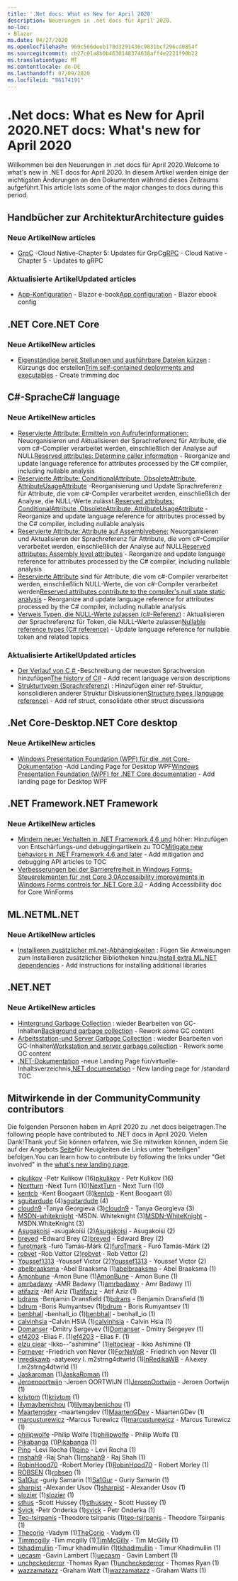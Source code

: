 ```yaml
---
title: '.Net docs: What es New for April 2020'
description: Neuerungen in .net docs für April 2020.
no-loc:
- Blazor
ms.date: 04/27/2020
ms.openlocfilehash: 969c566deeb178d3291436c9831bcf296cd0854f
ms.sourcegitcommit: cb27c01a8b0b4630148374638aff4e2221f90b22
ms.translationtype: MT
ms.contentlocale: de-DE
ms.lasthandoff: 07/09/2020
ms.locfileid: "86174191"
---
```

# <a name="net-docs-whats-new-for-april-2020"></a><span data-ttu-id="fbfae-103">.Net docs: What es New for April 2020</span><span class="sxs-lookup"><span data-stu-id="fbfae-103">.NET docs: What's new for April 2020</span></span>

<span data-ttu-id="fbfae-104">Willkommen bei den Neuerungen in .net docs für April 2020.</span><span class="sxs-lookup"><span data-stu-id="fbfae-104">Welcome to what's new in .NET docs for April 2020.</span></span> <span data-ttu-id="fbfae-105">In diesem Artikel werden einige der wichtigsten Änderungen an den Dokumenten während dieses Zeitraums aufgeführt.</span><span class="sxs-lookup"><span data-stu-id="fbfae-105">This article lists some of the major changes to docs during this period.</span></span>

## <a name="architecture-guides"></a><span data-ttu-id="fbfae-106">Handbücher zur Architektur</span><span class="sxs-lookup"><span data-stu-id="fbfae-106">Architecture guides</span></span>

### <a name="new-articles"></a><span data-ttu-id="fbfae-107">Neue Artikel</span><span class="sxs-lookup"><span data-stu-id="fbfae-107">New articles</span></span>

- <span data-ttu-id="fbfae-108">[GrpC](../architecture/cloud-native/grpc.md) -Cloud Native-Chapter 5: Updates für GrpC</span><span class="sxs-lookup"><span data-stu-id="fbfae-108">[gRPC](../architecture/cloud-native/grpc.md) - Cloud Native - Chapter 5 - Updates to gRPC</span></span>

### <a name="updated-articles"></a><span data-ttu-id="fbfae-109">Aktualisierte Artikel</span><span class="sxs-lookup"><span data-stu-id="fbfae-109">Updated articles</span></span>

- <span data-ttu-id="fbfae-110">[App-Konfiguration](../architecture/blazor-for-web-forms-developers/config.md)  -  Blazor e-book</span><span class="sxs-lookup"><span data-stu-id="fbfae-110">[App configuration](../architecture/blazor-for-web-forms-developers/config.md) - Blazor ebook config</span></span>

## <a name="net-core"></a><span data-ttu-id="fbfae-111">.NET Core</span><span class="sxs-lookup"><span data-stu-id="fbfae-111">.NET Core</span></span>

### <a name="new-articles"></a><span data-ttu-id="fbfae-112">Neue Artikel</span><span class="sxs-lookup"><span data-stu-id="fbfae-112">New articles</span></span>

- <span data-ttu-id="fbfae-113">[Eigenständige bereit Stellungen und ausführbare Dateien kürzen](../core/deploying/trim-self-contained.md) : Kürzungs doc erstellen</span><span class="sxs-lookup"><span data-stu-id="fbfae-113">[Trim self-contained deployments and executables](../core/deploying/trim-self-contained.md) - Create trimming doc</span></span>

## <a name="c-language"></a><span data-ttu-id="fbfae-114">C#-Sprache</span><span class="sxs-lookup"><span data-stu-id="fbfae-114">C# language</span></span>

### <a name="new-articles"></a><span data-ttu-id="fbfae-115">Neue Artikel</span><span class="sxs-lookup"><span data-stu-id="fbfae-115">New articles</span></span>

- <span data-ttu-id="fbfae-116">[Reservierte Attribute: Ermitteln von Aufruferinformationen:](../csharp/language-reference/attributes/caller-information.md) Neuorganisieren und Aktualisieren der Sprachreferenz für Attribute, die vom c#-Compiler verarbeitet werden, einschließlich der Analyse auf NULL</span><span class="sxs-lookup"><span data-stu-id="fbfae-116">[Reserved attributes: Determine caller information](../csharp/language-reference/attributes/caller-information.md) - Reorganize and update language reference for attributes processed by the C# compiler, including nullable analysis</span></span>
- <span data-ttu-id="fbfae-117">[Reservierte Attribute: ConditionalAttribute, ObsoleteAttribute, AttributeUsageAttribute](../csharp/language-reference/attributes/general.md) -Reorganisierung und Update Sprachreferenz für Attribute, die vom c#-Compiler verarbeitet werden, einschließlich der Analyse, die NULL-Werte zulässt.</span><span class="sxs-lookup"><span data-stu-id="fbfae-117">[Reserved attributes: ConditionalAttribute, ObsoleteAttribute, AttributeUsageAttribute](../csharp/language-reference/attributes/general.md) - Reorganize and update language reference for attributes processed by the C# compiler, including nullable analysis</span></span>
- <span data-ttu-id="fbfae-118">[Reservierte Attribute: Attribute auf Assemblyebene:](../csharp/language-reference/attributes/global.md) Neuorganisieren und Aktualisieren der Sprachreferenz für Attribute, die vom c#-Compiler verarbeitet werden, einschließlich der Analyse auf NULL</span><span class="sxs-lookup"><span data-stu-id="fbfae-118">[Reserved attributes: Assembly level attributes](../csharp/language-reference/attributes/global.md) - Reorganize and update language reference for attributes processed by the C# compiler, including nullable analysis</span></span>
- <span data-ttu-id="fbfae-119">[Reservierte Attribute](../csharp/language-reference/attributes/nullable-analysis.md) sind für Attribute, die vom c#-Compiler verarbeitet werden, einschließlich NULL-Werte, die von c#-Compiler verarbeitet werden</span><span class="sxs-lookup"><span data-stu-id="fbfae-119">[Reserved attributes contribute to the compiler's null state static analysis](../csharp/language-reference/attributes/nullable-analysis.md) - Reorganize and update language reference for attributes processed by the C# compiler, including nullable analysis</span></span>
- <span data-ttu-id="fbfae-120">[Verweis Typen, die NULL-Werte zulassen (c#-Referenz)](../csharp/language-reference/builtin-types/nullable-reference-types.md) : Aktualisieren der Sprachreferenz für Token, die NULL-Werte zulassen</span><span class="sxs-lookup"><span data-stu-id="fbfae-120">[Nullable reference types (C# reference)](../csharp/language-reference/builtin-types/nullable-reference-types.md) - Update language reference for nullable token and related topics</span></span>

### <a name="updated-articles"></a><span data-ttu-id="fbfae-121">Aktualisierte Artikel</span><span class="sxs-lookup"><span data-stu-id="fbfae-121">Updated articles</span></span>

- <span data-ttu-id="fbfae-122">[Der Verlauf von C \# ](../csharp/whats-new/csharp-version-history.md) -Beschreibung der neuesten Sprachversion hinzufügen</span><span class="sxs-lookup"><span data-stu-id="fbfae-122">[The history of C\#](../csharp/whats-new/csharp-version-history.md) - Add recent language version descriptions</span></span>
- <span data-ttu-id="fbfae-123">[Strukturtypen (Sprachreferenz)](../csharp/language-reference/builtin-types/struct.md) : Hinzufügen einer ref-Struktur, konsolidieren anderer Struktur Diskussionen</span><span class="sxs-lookup"><span data-stu-id="fbfae-123">[Structure types (language reference)](../csharp/language-reference/builtin-types/struct.md) - Add ref struct, consolidate other struct discussions</span></span>

## <a name="net-core-desktop"></a><span data-ttu-id="fbfae-124">.Net Core-Desktop</span><span class="sxs-lookup"><span data-stu-id="fbfae-124">.NET Core desktop</span></span>

### <a name="new-articles"></a><span data-ttu-id="fbfae-125">Neue Artikel</span><span class="sxs-lookup"><span data-stu-id="fbfae-125">New articles</span></span>

- <span data-ttu-id="fbfae-126">[Windows Presentation Foundation (WPF) für die .net Core-Dokumentation](../desktop-wpf/index.yml) -Add Landing Page for Desktop WPF</span><span class="sxs-lookup"><span data-stu-id="fbfae-126">[Windows Presentation Foundation (WPF) for .NET Core documentation](../desktop-wpf/index.yml) - Add landing page for Desktop WPF</span></span>

## <a name="net-framework"></a><span data-ttu-id="fbfae-127">.NET Framework</span><span class="sxs-lookup"><span data-stu-id="fbfae-127">.NET Framework</span></span>

### <a name="new-articles"></a><span data-ttu-id="fbfae-128">Neue Artikel</span><span class="sxs-lookup"><span data-stu-id="fbfae-128">New articles</span></span>

- <span data-ttu-id="fbfae-129">[Mindern neuer Verhalten in .NET Framework 4,6 und](../framework/migration-guide/mitigations.md) höher: Hinzufügen von Entschärfungs-und debuggingartikeln zu TOC</span><span class="sxs-lookup"><span data-stu-id="fbfae-129">[Mitigate new behaviors in .NET Framework 4.6 and later](../framework/migration-guide/mitigations.md) - Add mitigation and debugging API articles to TOC</span></span>
- <span data-ttu-id="fbfae-130">[Verbesserungen bei der Barrierefreiheit in Windows Forms-Steuerelementen für .net Core 3,0](../framework/winforms/windows-forms-accessibility-improvements.md)</span><span class="sxs-lookup"><span data-stu-id="fbfae-130">[Accessibility improvements in Windows Forms controls for .NET Core 3.0](../framework/winforms/windows-forms-accessibility-improvements.md) - Adding Accessibility doc for Core WinForms</span></span>

## <a name="mlnet"></a><span data-ttu-id="fbfae-131">ML.NET</span><span class="sxs-lookup"><span data-stu-id="fbfae-131">ML.NET</span></span>

### <a name="new-articles"></a><span data-ttu-id="fbfae-132">Neue Artikel</span><span class="sxs-lookup"><span data-stu-id="fbfae-132">New articles</span></span>

- <span data-ttu-id="fbfae-133">[Installieren zusätzlicher ml.net-Abhängigkeiten](../machine-learning/how-to-guides/install-extra-dependencies.md) : Fügen Sie Anweisungen zum Installieren zusätzlicher Bibliotheken hinzu.</span><span class="sxs-lookup"><span data-stu-id="fbfae-133">[Install extra ML.NET dependencies](../machine-learning/how-to-guides/install-extra-dependencies.md) - Add instructions for installing additional libraries</span></span>

## <a name="net"></a><span data-ttu-id="fbfae-134">.NET</span><span class="sxs-lookup"><span data-stu-id="fbfae-134">.NET</span></span>

### <a name="new-articles"></a><span data-ttu-id="fbfae-135">Neue Artikel</span><span class="sxs-lookup"><span data-stu-id="fbfae-135">New articles</span></span>

- <span data-ttu-id="fbfae-136">[Hintergrund Garbage Collection](../standard/garbage-collection/background-gc.md) : wieder Bearbeiten von GC-Inhalten</span><span class="sxs-lookup"><span data-stu-id="fbfae-136">[Background garbage collection](../standard/garbage-collection/background-gc.md) - Rework some GC content</span></span>
- <span data-ttu-id="fbfae-137">[Arbeitsstation-und Server Garbage Collection](../standard/garbage-collection/workstation-server-gc.md) : wieder Bearbeiten von GC-Inhalten</span><span class="sxs-lookup"><span data-stu-id="fbfae-137">[Workstation and server garbage collection](../standard/garbage-collection/workstation-server-gc.md) - Rework some GC content</span></span>
- <span data-ttu-id="fbfae-138">[.NET-Dokumentation](../standard/index.yml) -neue Landing Page für/virtuelle-Inhaltsverzeichnis</span><span class="sxs-lookup"><span data-stu-id="fbfae-138">[.NET documentation](../standard/index.yml) - New landing page for /standard TOC</span></span>

## <a name="community-contributors"></a><span data-ttu-id="fbfae-139">Mitwirkende in der Community</span><span class="sxs-lookup"><span data-stu-id="fbfae-139">Community contributors</span></span>

<span data-ttu-id="fbfae-140">Die folgenden Personen haben im April 2020 zu .net docs beigetragen.</span><span class="sxs-lookup"><span data-stu-id="fbfae-140">The following people have contributed to .NET docs in April 2020.</span></span> <span data-ttu-id="fbfae-141">Vielen Dank!</span><span class="sxs-lookup"><span data-stu-id="fbfae-141">Thank you!</span></span> <span data-ttu-id="fbfae-142">Sie können erfahren, wie Sie mitwirken können, indem Sie auf der Angebots [Seite](index.yml)für Neuigkeiten die Links unter "beteiligen" befolgen.</span><span class="sxs-lookup"><span data-stu-id="fbfae-142">You can learn how to contribute by following the links under "Get involved" in the [what's new landing page](index.yml).</span></span>

- <span data-ttu-id="fbfae-143">[pkulikov](https://github.com/pkulikov) -Petr Kulikow (16)</span><span class="sxs-lookup"><span data-stu-id="fbfae-143">[pkulikov](https://github.com/pkulikov) - Petr Kulikov (16)</span></span>
- <span data-ttu-id="fbfae-144">[Nextturn](https://github.com/NextTurn) -Next Turn (10)</span><span class="sxs-lookup"><span data-stu-id="fbfae-144">[NextTurn](https://github.com/NextTurn) - Next Turn (10)</span></span>
- <span data-ttu-id="fbfae-145">[kentcb](https://github.com/kentcb) -Kent Boogaart (8)</span><span class="sxs-lookup"><span data-stu-id="fbfae-145">[kentcb](https://github.com/kentcb) - Kent Boogaart (8)</span></span>
- <span data-ttu-id="fbfae-146">[sguitardude](https://github.com/sguitardude) (4)</span><span class="sxs-lookup"><span data-stu-id="fbfae-146">[sguitardude](https://github.com/sguitardude) (4)</span></span>
- <span data-ttu-id="fbfae-147">[cloudn9](https://github.com/cloudn9) -Tanya Georgieva (3)</span><span class="sxs-lookup"><span data-stu-id="fbfae-147">[cloudn9](https://github.com/cloudn9) - Tanya Georgieva (3)</span></span>
- <span data-ttu-id="fbfae-148">[MSDN-whiteknight](https://github.com/MSDN-WhiteKnight) -MSDN. Whiteknight (3)</span><span class="sxs-lookup"><span data-stu-id="fbfae-148">[MSDN-WhiteKnight](https://github.com/MSDN-WhiteKnight) - MSDN.WhiteKnight (3)</span></span>
- <span data-ttu-id="fbfae-149">[Asugakoisi](https://github.com/Asugakoisi) -asugakoisi (2)</span><span class="sxs-lookup"><span data-stu-id="fbfae-149">[Asugakoisi](https://github.com/Asugakoisi) - Asugakoisi (2)</span></span>
- <span data-ttu-id="fbfae-150">[breyed](https://github.com/breyed) -Edward Brey (2)</span><span class="sxs-lookup"><span data-stu-id="fbfae-150">[breyed](https://github.com/breyed) - Edward Brey (2)</span></span>
- <span data-ttu-id="fbfae-151">[furotmark](https://github.com/furoTmark) -furó Tamás-Márk (2)</span><span class="sxs-lookup"><span data-stu-id="fbfae-151">[furoTmark](https://github.com/furoTmark) -  Furó Tamás-Márk (2)</span></span>
- <span data-ttu-id="fbfae-152">[robvet](https://github.com/robvet) -Rob Vettor (2)</span><span class="sxs-lookup"><span data-stu-id="fbfae-152">[robvet](https://github.com/robvet) - Rob Vettor (2)</span></span>
- <span data-ttu-id="fbfae-153">[Youssef1313](https://github.com/Youssef1313) -Youssef Victor (2)</span><span class="sxs-lookup"><span data-stu-id="fbfae-153">[Youssef1313](https://github.com/Youssef1313) - Youssef Victor (2)</span></span>
- <span data-ttu-id="fbfae-154">[abelbraaksma](https://github.com/abelbraaksma) -Abel Braaksma (1)</span><span class="sxs-lookup"><span data-stu-id="fbfae-154">[abelbraaksma](https://github.com/abelbraaksma) - Abel Braaksma (1)</span></span>
- <span data-ttu-id="fbfae-155">[Amonbune](https://github.com/AmonBune) -Amon Bune (1)</span><span class="sxs-lookup"><span data-stu-id="fbfae-155">[AmonBune](https://github.com/AmonBune) - Amon Bune (1)</span></span>
- <span data-ttu-id="fbfae-156">[amrbadawy](https://github.com/amrbadawy) -AMR Badawy (1)</span><span class="sxs-lookup"><span data-stu-id="fbfae-156">[amrbadawy](https://github.com/amrbadawy) - Amr Badawy (1)</span></span>
- <span data-ttu-id="fbfae-157">[atifaziz](https://github.com/atifaziz) -Atif Aziz (1)</span><span class="sxs-lookup"><span data-stu-id="fbfae-157">[atifaziz](https://github.com/atifaziz) - Atif Aziz (1)</span></span>
- <span data-ttu-id="fbfae-158">[bdrans](https://github.com/bdrans) -Benjamin Dransfield (1)</span><span class="sxs-lookup"><span data-stu-id="fbfae-158">[bdrans](https://github.com/bdrans) - Benjamin Dransfield (1)</span></span>
- <span data-ttu-id="fbfae-159">[bdrum](https://github.com/bdrum) -Boris Rumyantsev (1)</span><span class="sxs-lookup"><span data-stu-id="fbfae-159">[bdrum](https://github.com/bdrum) - Boris Rumyantsev (1)</span></span>
- <span data-ttu-id="fbfae-160">[benbhall](https://github.com/benbhall) -benhall_io (1)</span><span class="sxs-lookup"><span data-stu-id="fbfae-160">[benbhall](https://github.com/benbhall) - benhall_io (1)</span></span>
- <span data-ttu-id="fbfae-161">[calvinhsia](https://github.com/calvinhsia) -Calvin HSIA (1)</span><span class="sxs-lookup"><span data-stu-id="fbfae-161">[calvinhsia](https://github.com/calvinhsia) - Calvin Hsia (1)</span></span>
- <span data-ttu-id="fbfae-162">[Domanser](https://github.com/Domanser) -Dmitry Sergeyev (1)</span><span class="sxs-lookup"><span data-stu-id="fbfae-162">[Domanser](https://github.com/Domanser) - Dmitry Sergeyev (1)</span></span>
- <span data-ttu-id="fbfae-163">[ef4203](https://github.com/ef4203) -Elias F. (1)</span><span class="sxs-lookup"><span data-stu-id="fbfae-163">[ef4203](https://github.com/ef4203) - Elias F. (1)</span></span>
- <span data-ttu-id="fbfae-164">[elzu ciear](https://github.com/eltociear) -Ikko--"ashimine" (1)</span><span class="sxs-lookup"><span data-stu-id="fbfae-164">[eltociear](https://github.com/eltociear) - Ikko Ashimine (1)</span></span>
- <span data-ttu-id="fbfae-165">[Fornever](https://github.com/ForNeVeR) -Friedrich von Never (1)</span><span class="sxs-lookup"><span data-stu-id="fbfae-165">[ForNeVeR](https://github.com/ForNeVeR) - Friedrich von Never (1)</span></span>
- <span data-ttu-id="fbfae-166">[Inredikawb](https://github.com/InRedikaWB) -aatyexey I. m2strng4dtwrld (1)</span><span class="sxs-lookup"><span data-stu-id="fbfae-166">[InRedikaWB](https://github.com/InRedikaWB) - Aλexey I.m2strng4dtwrld (1)</span></span>
- <span data-ttu-id="fbfae-167">[Jaskaroman](https://github.com/JaskaRoman) (1)</span><span class="sxs-lookup"><span data-stu-id="fbfae-167">[JaskaRoman](https://github.com/JaskaRoman) (1)</span></span>
- <span data-ttu-id="fbfae-168">[Jeroenoortwijn](https://github.com/JeroenOortwijn) -Jeroen OORTWIJN (1)</span><span class="sxs-lookup"><span data-stu-id="fbfae-168">[JeroenOortwijn](https://github.com/JeroenOortwijn) - Jeroen Oortwijn (1)</span></span>
- <span data-ttu-id="fbfae-169">[krivtom](https://github.com/krivtom) (1)</span><span class="sxs-lookup"><span data-stu-id="fbfae-169">[krivtom](https://github.com/krivtom) (1)</span></span>
- <span data-ttu-id="fbfae-170">[lilymaybenichou](https://github.com/lilymaybenichou) (1)</span><span class="sxs-lookup"><span data-stu-id="fbfae-170">[lilymaybenichou](https://github.com/lilymaybenichou) (1)</span></span>
- <span data-ttu-id="fbfae-171">[Maartengdev](https://github.com/MaartenGDev) -maartengdev (1)</span><span class="sxs-lookup"><span data-stu-id="fbfae-171">[MaartenGDev](https://github.com/MaartenGDev) - MaartenGDev (1)</span></span>
- <span data-ttu-id="fbfae-172">[marcusturewicz](https://github.com/marcusturewicz) -Marcus Turewicz (1)</span><span class="sxs-lookup"><span data-stu-id="fbfae-172">[marcusturewicz](https://github.com/marcusturewicz) - Marcus Turewicz (1)</span></span>
- <span data-ttu-id="fbfae-173">[philipwolfe](https://github.com/philipwolfe) -Philip Wolfe (1)</span><span class="sxs-lookup"><span data-stu-id="fbfae-173">[philipwolfe](https://github.com/philipwolfe) - Philip Wolfe (1)</span></span>
- <span data-ttu-id="fbfae-174">[Pikabanga](https://github.com/Pikabanga) (1)</span><span class="sxs-lookup"><span data-stu-id="fbfae-174">[Pikabanga](https://github.com/Pikabanga) (1)</span></span>
- <span data-ttu-id="fbfae-175">[Pino](https://github.com/pino) -Levi Rocha (1)</span><span class="sxs-lookup"><span data-stu-id="fbfae-175">[pino](https://github.com/pino) - Levi Rocha (1)</span></span>
- <span data-ttu-id="fbfae-176">[rnshah9](https://github.com/rnshah9) -Raj Shah (1)</span><span class="sxs-lookup"><span data-stu-id="fbfae-176">[rnshah9](https://github.com/rnshah9) - Raj Shah (1)</span></span>
- <span data-ttu-id="fbfae-177">[RobinHood70](https://github.com/RobinHood70) -Robert Morley (1)</span><span class="sxs-lookup"><span data-stu-id="fbfae-177">[RobinHood70](https://github.com/RobinHood70) - Robert Morley (1)</span></span>
- <span data-ttu-id="fbfae-178">[ROBSEN](https://github.com/robsen) (1)</span><span class="sxs-lookup"><span data-stu-id="fbfae-178">[robsen](https://github.com/robsen) (1)</span></span>
- <span data-ttu-id="fbfae-179">[Sa1Gur](https://github.com/Sa1Gur) -guriy Samarin (1)</span><span class="sxs-lookup"><span data-stu-id="fbfae-179">[Sa1Gur](https://github.com/Sa1Gur) - Guriy Samarin (1)</span></span>
- <span data-ttu-id="fbfae-180">[sharpist](https://github.com/sharpist) -Alexander Usov (1)</span><span class="sxs-lookup"><span data-stu-id="fbfae-180">[sharpist](https://github.com/sharpist) - Alexander Usov (1)</span></span>
- <span data-ttu-id="fbfae-181">[slozier](https://github.com/slozier) (1)</span><span class="sxs-lookup"><span data-stu-id="fbfae-181">[slozier](https://github.com/slozier) (1)</span></span>
- <span data-ttu-id="fbfae-182">[sthus](https://github.com/sthussey) -Scott Hussey (1)</span><span class="sxs-lookup"><span data-stu-id="fbfae-182">[sthussey](https://github.com/sthussey) - Scott Hussey (1)</span></span>
- <span data-ttu-id="fbfae-183">[Svick](https://github.com/svick) -Petr Onderka (1)</span><span class="sxs-lookup"><span data-stu-id="fbfae-183">[svick](https://github.com/svick) - Petr Onderka (1)</span></span>
- <span data-ttu-id="fbfae-184">[Teo-tsirpanis](https://github.com/teo-tsirpanis) -Theodore tsirpanis (1)</span><span class="sxs-lookup"><span data-stu-id="fbfae-184">[teo-tsirpanis](https://github.com/teo-tsirpanis) - Theodore Tsirpanis (1)</span></span>
- <span data-ttu-id="fbfae-185">[Thecorio](https://github.com/TheCorio) -Vadym (1)</span><span class="sxs-lookup"><span data-stu-id="fbfae-185">[TheCorio](https://github.com/TheCorio) - Vadym (1)</span></span>
- <span data-ttu-id="fbfae-186">[Timmcgilly](https://github.com/TimMcGilly) -Tim mcgilly (1)</span><span class="sxs-lookup"><span data-stu-id="fbfae-186">[TimMcGilly](https://github.com/TimMcGilly) - Tim McGilly (1)</span></span>
- <span data-ttu-id="fbfae-187">[tkhadimullin](https://github.com/tkhadimullin) -Timur khadimullin (1)</span><span class="sxs-lookup"><span data-stu-id="fbfae-187">[tkhadimullin](https://github.com/tkhadimullin) - Timur Khadimullin (1)</span></span>
- <span data-ttu-id="fbfae-188">[uecasm](https://github.com/uecasm) -Gavin Lambert (1)</span><span class="sxs-lookup"><span data-stu-id="fbfae-188">[uecasm](https://github.com/uecasm) - Gavin Lambert (1)</span></span>
- <span data-ttu-id="fbfae-189">[uncheckederror](https://github.com/uncheckederror) -Thomas Ryan (1)</span><span class="sxs-lookup"><span data-stu-id="fbfae-189">[uncheckederror](https://github.com/uncheckederror) - Thomas Ryan (1)</span></span>
- <span data-ttu-id="fbfae-190">[wazzamatazz](https://github.com/wazzamatazz) -Graham Watt (1)</span><span class="sxs-lookup"><span data-stu-id="fbfae-190">[wazzamatazz](https://github.com/wazzamatazz) - Graham Watts (1)</span></span>
